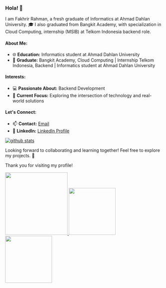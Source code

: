 ### Hola! 👋

I am Fakhrir Rahman, a fresh graduate of Informatics at Ahmad Dahlan University. 🎓 I also graduated from Bangkit Academy, with specialization in Cloud Computing, internship (MSIB) at Telkom Indonesia backend role. 

#### About Me:
- 🌐 **Education:** Informatics student at Ahmad Dahlan University
- 🚀 **Graduate:** Bangkit Academy, Cloud Computing | Internship Telkom Indonesia, Backend | Informatics student at Ahmad Dahlan University

#### Interests:
- 💻 **Passionate About:** Backend Development
- 🌟 **Current Focus:** Exploring the intersection of technology and real-world solutions

#### Let's Connect:
- 📫 **Contact:** [Email](mailto:fakhrirrahman7@gmail.com)
- 🔗 **LinkedIn:** [LinkedIn Profile](https://www.linkedin.com/in/fahrirrahman/)

[![github stats](https://github-readme-stats.vercel.app/api?username=fakhrirrahman&show_icons=true)](https://github-readme-stats.vercel.app/api?username=fakhrirrahman&show_icons=true&count_private=true&include_all_commits=true)

Looking forward to collaborating and learning together! Feel free to explore my projects. 🚀


Thank you for visiting my profile!

<p align="left">
<a href="https://github.com/fakhrirrahman">

  <!-- <img height="150em" src="https://github-readme-stats-eight-theta.vercel.app/api?username=penuliscode&show_icons=true&theme=algolia&include_all_commits=true&count_private=true"/> -->
  <!-- <img height="150em" src="https://github-readme-streak-stats.herokuapp.com?username=ibnuzaman" alt="GitHub Streak" /> -->
  <!-- <a href="https://git.io/streak-stats"><img src="https://github-readme-streak-stats.herokuapp.com?user=ibnuzaman&theme=dark" alt="GitHub Streak" /></a> -->
  <!-- <img height="150em" src="https://github-readme-stats-eight-theta.vercel.app/api/top-langs/?username=ibnuzaman&layout=compact&theme=algolia"/> -->
  <img height="200em" src="https://github-readme-stats.vercel.app/api/top-langs?username=ibnuzaman&hide=html,scss,stylus,blade,jupyter%20notebook,python,css,shell,batchfile,dockerfile,typescript&theme=algolia&show_icons=true)](https://github.com/fakhrirrahman"> 
   <img height="150em" src="https://github-readme-streak-stats.herokuapp.com?user=fakhrirrahman&theme=algolia&date_format=M%20j%5B%2C%20Y%5D"/>
   <img height="150em" src="https://github-profile-trophy.vercel.app/?username=fakhrirrahman&theme=radical&no-frame=false&no-bg=false&margin-w=4">
</a>
</p>
